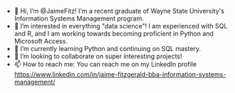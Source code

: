 - 👋 Hi, I’m @JaimeFitz! I'm a recent graduate of Wayne State University's Information Systems Management program. 
- 👀 I’m interested in everything "data science"! I am experienced with SQL and R, and I am working towards becoming proficient in Python and Microsoft Access.
- 🌱 I’m currently learning Python and continuing on SQL mastery.
- 💞️ I’m looking to collaborate on super interesting projects!
- 📫 How to reach me: You can reach me on my LinkedIn profile https://www.linkedin.com/in/jaime-fitzgerald-bba-information-systems-management/ 

<!---
JaimeFitz/JaimeFitz is a ✨ special ✨ repository because its `README.md` (this file) appears on your GitHub profile.
You can click the Preview link to take a look at your changes.
--->
